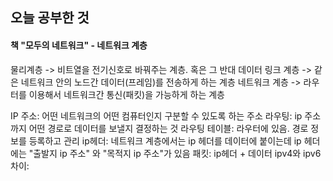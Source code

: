 ## 오늘 공부한 것
#### 책 "모두의 네트워크" - 네트워크 계층
물리계층 -> 비트열을 전기신호로 바꿔주는 계층. 혹은 그 반대
데이터 링크 계층 -> 같은 네트워크 안의 노드간 데이터(프레임)를 전송하게 하는 계층
네트워크 계층 -> 라우터를 이용해서 네트워크간 통신(패킷)을 가능하게 하는 계층

IP 주소: 어떤 네트워크의 어떤 컴퓨터인지 구분할 수 있도록 하는 주소
라우팅: ip 주소까지 어떤 경로로 데이터를 보낼지 결정하는 것
라우팅 테이블: 라우터에 있음. 경로 정보를 등록하고 관리
ip헤더: 네트워크 계층에서는 ip 헤더를 데이터에 붙이는데 ip 헤더에는 "출발지 ip 주소" 와 "목적지 ip 주소"가 있음
패킷: ip헤더 + 데이터
ipv4와 ipv6 차이: 
